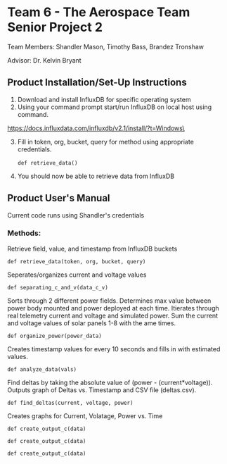 # Team 6 - The Aerospace Team Senior Project 2
Team Members: Shandler Mason, Timothy Bass, Brandez Tronshaw

Advisor: Dr. Kelvin Bryant
## Product Installation/Set-Up Instructions
1. Download and install InfluxDB for specific operating system 
2. Using your command prompt start/run InfluxDB on local host using command. 

https://docs.influxdata.com/influxdb/v2.1/install/?t=Windows\

3. Fill in token, org, bucket, query for method using appropriate credentials. <pre><code>def retrieve_data()</code> </pre> 
4. You should now be able to retrieve data from InfluxDB


## Product User's Manual
Current code runs using Shandler's credentials 
### Methods:
Retrieve field, value, and timestamp from InfluxDB buckets
<pre><code>def retrieve_data(token, org, bucket, query)</code></pre>

Seperates/organizes current and voltage values 
<pre><code>def separating_c_and_v(data_c_v)</code></pre>

Sorts through 2 different power fields. Determines max value between power body mounted and power deployed at each time. Itierates through real telemetry current and voltage and simulated power. Sum the current and voltage values of solar panels 1-8 with the ame times.
<pre><code>def organize_power(power_data)</code></pre>

Creates timestamp values for every 10 seconds and fills in with estimated values.
<pre><code>def analyze_data(vals)</code></pre>

Find deltas by taking the absolute value of (power - (current*voltage)). Outputs graph of Deltas vs. Timestamp and CSV file (deltas.csv).
<pre><code>def find_deltas(current, voltage, power)</code></pre>

Creates graphs for Current, Volatage, Power vs. Time
<pre><code>def create_output_c(data)</code></pre>
<pre><code>def create_output_c(data)</code></pre>
<pre><code>def create_output_c(data)</code></pre>
